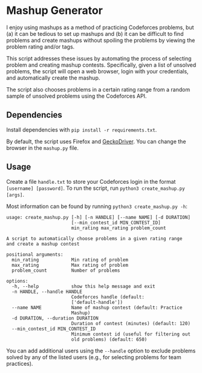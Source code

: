 # Mashup Generator

I enjoy using mashups as a method of practicing Codeforces problems, but (a) it can be tedious to set up mashups and (b) it can be difficult to find problems and create mashups without spoiling the problems by viewing the problem rating and/or tags.

This script addresses these issues by automating the process of selecting problem and creating mashup contests.
Specifically, given a list of unsolved problems, the script will open a web browser, login with your credentials, and automatically create the mashup.

The script also chooses problems in a certain rating range from a random sample of unsolved problems using the Codeforces API.

## Dependencies

Install dependencies with `pip install -r requirements.txt`.

By default, the script uses Firefox and [GeckoDriver](https://github.com/mozilla/geckodriver).
You can change the browser in the `mashup.py` file.

## Usage

Create a file `handle.txt` to store your Codeforces login in the format `[username] [password]`.
To run the script, run `python3 create_mashup.py [args]`.

Most information can be found by running `python3 create_mashup.py -h`:
```
usage: create_mashup.py [-h] [-n HANDLE] [--name NAME] [-d DURATION]
                        [--min_contest_id MIN_CONTEST_ID]
                        min_rating max_rating problem_count

A script to automatically choose problems in a given rating range
and create a mashup contest

positional arguments:
  min_rating            Min rating of problem
  max_rating            Max rating of problem
  problem_count         Number of problems

options:
  -h, --help            show this help message and exit
  -n HANDLE, --handle HANDLE
                        Codeforces handle (default:
                        ['default-handle'])
  --name NAME           Name of mashup contest (default: Practice
                        Mashup)
  -d DURATION, --duration DURATION
                        Duration of contest (minutes) (default: 120)
  --min_contest_id MIN_CONTEST_ID
                        Minimum contest id (useful for filtering out
                        old problems) (default: 650)
```
You can add additional users using the `--handle` option to exclude problems solved by any of the listed users (e.g., for selecting problems for team practices).